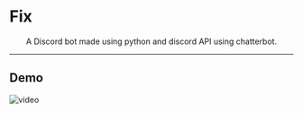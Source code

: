 # Fix

<p align="center">
A Discord bot made using python and discord API using chatterbot. 
</p>

<hr>

## Demo

![video](Final.gif) <br><br>
